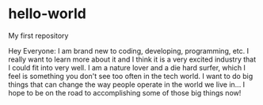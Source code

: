 # hello-world
My first repository

Hey Everyone:
I am brand new to coding, developing, programming, etc.  I really want to learn more about it and I think it is a very excited industry that I could fit into very well.  I am a nature lover and a die hard surfer, which I feel is something you don't see too often in the tech world.  I want to do big things that can change the way people operate in the world we live in... I hope to be on the road to accomplishing some of those big things now!
